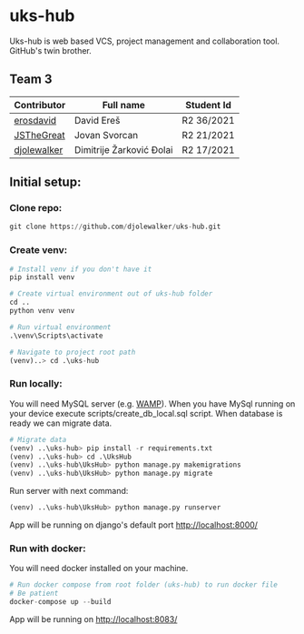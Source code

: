 # uks-hub

Uks-hub is web based VCS, project management and collaboration tool. GitHub's twin brother.

## Team 3
| Contributor | Full name | Student Id |
| ------ | ------ | ------ |
| [erosdavid](https://github.com/erosdavid) |  David Ereš | R2 36/2021 | 
| [JSTheGreat](https://github.com/JSTheGreat) | Jovan Svorcan | R2 21/2021 | 
| [djolewalker](https://github.com/djolewalker) | Dimitrije Žarković Đolai | R2 17/2021 |

## Initial setup:
### Clone repo:
```python
git clone https://github.com/djolewalker/uks-hub.git
```
### Create venv:
```python
# Install venv if you don't have it
pip install venv

# Create virtual environment out of uks-hub folder
cd ..
python venv venv

# Run virtual environment 
.\venv\Scripts\activate

# Navigate to project root path
(venv)..> cd .\uks-hub
```
### Run locally:
You will need MySQL server (e.g. [WAMP](https://www.wampserver.com/en/)). 
When you have MySql running on your device execute scripts/create_db_local.sql script.
When database is ready we can migrate data.
```python
# Migrate data
(venv) ..\uks-hub> pip install -r requirements.txt
(venv) ..\uks-hub> cd .\UksHub
(venv) ..\uks-hub\UksHub> python manage.py makemigrations
(venv) ..\uks-hub\UksHub> python manage.py migrate
```
Run server with next command:
```python
(venv) ..\uks-hub\UksHub> python manage.py runserver
```
App will be running on django's default port [http://localhost:8000/](http://localhost:8000/)

### Run with docker:
You will need docker installed on your machine.
```python
# Run docker compose from root folder (uks-hub) to run docker file
# Be patient
docker-compose up --build
```
App will be running on [http://localhost:8083/](http://localhost:8083/)
